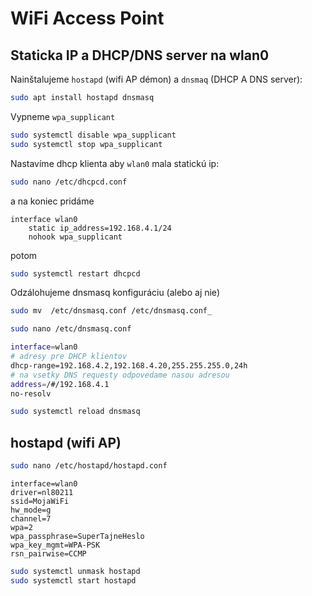 WiFi Access Point
=================

Staticka IP a DHCP/DNS server na wlan0
--------------------------------------

Nainštalujeme `hostapd` (wifi AP démon) a `dnsmaq` (DHCP A DNS server):

```sh
sudo apt install hostapd dnsmasq
```

Vypneme `wpa_supplicant`

```sh
sudo systemctl disable wpa_supplicant
sudo systemctl stop wpa_supplicant
```

Nastavíme dhcp klienta aby `wlan0` mala statickú ip:
```sh
sudo nano /etc/dhcpcd.conf
```
a na koniec pridáme
```
interface wlan0
    static ip_address=192.168.4.1/24
    nohook wpa_supplicant
```
potom
```sh
sudo systemctl restart dhcpcd
```

Odzálohujeme dnsmasq konfiguráciu (alebo aj nie)
```sh
sudo mv  /etc/dnsmasq.conf /etc/dnsmasq.conf_
```

```sh
sudo nano /etc/dnsmasq.conf
```

```sh
interface=wlan0
# adresy pre DHCP klientov
dhcp-range=192.168.4.2,192.168.4.20,255.255.255.0,24h
# na vsetky DNS requesty odpovedame nasou adresou
address=/#/192.168.4.1
no-resolv
```

```sh
sudo systemctl reload dnsmasq
```

hostapd (wifi AP)
-----------------

```sh
sudo nano /etc/hostapd/hostapd.conf
```

```
interface=wlan0
driver=nl80211
ssid=MojaWiFi
hw_mode=g
channel=7
wpa=2
wpa_passphrase=SuperTajneHeslo
wpa_key_mgmt=WPA-PSK
rsn_pairwise=CCMP
```

```sh
sudo systemctl unmask hostapd
sudo systemctl start hostapd
```



